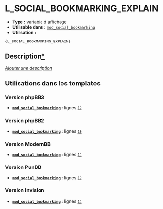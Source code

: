 # L_SOCIAL_BOOKMARKING_EXPLAIN
* __Type__ __:__ variable d'affichage
* __Utilisable dans__ __:__ [`mod_social_bookmarking`](../tpl/mod_social_bookmarking.md#readme)
* __Utilisation__ __:__

```smarty
{L_SOCIAL_BOOKMARKING_EXPLAIN}
```

## Description[*](https://fa-tvars.appspot.com/var/L_SOCIAL_BOOKMARKING_EXPLAIN)
[*Ajouter une description*](https://fa-tvars.appspot.com/var/L_SOCIAL_BOOKMARKING_EXPLAIN)

## Utilisations dans les templates

### Version phpBB3
* __[`mod_social_bookmarking`](../tpl/mod_social_bookmarking.md#readme)__ __:__ lignes [`12`](../src/prosilver/mod_social_bookmarking.tpl#L12)

### Version phpBB2
* __[`mod_social_bookmarking`](../tpl/mod_social_bookmarking.md#readme)__ __:__ lignes [`16`](../src/subsilver/mod_social_bookmarking.tpl#L16)

### Version ModernBB
* __[`mod_social_bookmarking`](../tpl/mod_social_bookmarking.md#readme)__ __:__ lignes [`11`](../src/modernbb/mod_social_bookmarking.tpl#L11)

### Version PunBB
* __[`mod_social_bookmarking`](../tpl/mod_social_bookmarking.md#readme)__ __:__ lignes [`12`](../src/punbb/mod_social_bookmarking.tpl#L12)

### Version Invision
* __[`mod_social_bookmarking`](../tpl/mod_social_bookmarking.md#readme)__ __:__ lignes [`11`](../src/invision/mod_social_bookmarking.tpl#L11)


